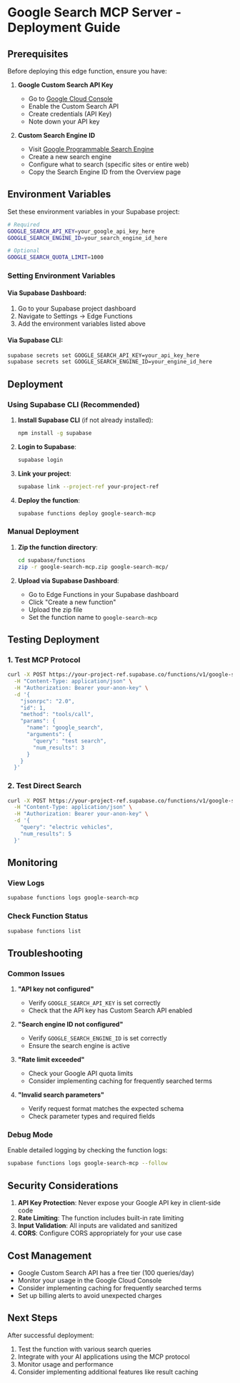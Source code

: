 # Google Search MCP Server - Deployment Guide

## Prerequisites

Before deploying this edge function, ensure you have:

1. **Google Custom Search API Key**
   - Go to [Google Cloud Console](https://console.cloud.google.com/)
   - Enable the Custom Search API
   - Create credentials (API Key)
   - Note down your API key

2. **Custom Search Engine ID**
   - Visit [Google Programmable Search Engine](https://programmablesearchengine.google.com/controlpanel/create)
   - Create a new search engine
   - Configure what to search (specific sites or entire web)
   - Copy the Search Engine ID from the Overview page

## Environment Variables

Set these environment variables in your Supabase project:

```bash
# Required
GOOGLE_SEARCH_API_KEY=your_google_api_key_here
GOOGLE_SEARCH_ENGINE_ID=your_search_engine_id_here

# Optional
GOOGLE_SEARCH_QUOTA_LIMIT=1000
```

### Setting Environment Variables

#### Via Supabase Dashboard:
1. Go to your Supabase project dashboard
2. Navigate to Settings → Edge Functions
3. Add the environment variables listed above

#### Via Supabase CLI:
```bash
supabase secrets set GOOGLE_SEARCH_API_KEY=your_api_key_here
supabase secrets set GOOGLE_SEARCH_ENGINE_ID=your_engine_id_here
```

## Deployment

### Using Supabase CLI (Recommended)

1. **Install Supabase CLI** (if not already installed):
   ```bash
   npm install -g supabase
   ```

2. **Login to Supabase**:
   ```bash
   supabase login
   ```

3. **Link your project**:
   ```bash
   supabase link --project-ref your-project-ref
   ```

4. **Deploy the function**:
   ```bash
   supabase functions deploy google-search-mcp
   ```

### Manual Deployment

1. **Zip the function directory**:
   ```bash
   cd supabase/functions
   zip -r google-search-mcp.zip google-search-mcp/
   ```

2. **Upload via Supabase Dashboard**:
   - Go to Edge Functions in your Supabase dashboard
   - Click "Create a new function"
   - Upload the zip file
   - Set the function name to `google-search-mcp`

## Testing Deployment

### 1. Test MCP Protocol

```bash
curl -X POST https://your-project-ref.supabase.co/functions/v1/google-search-mcp \
  -H "Content-Type: application/json" \
  -H "Authorization: Bearer your-anon-key" \
  -d '{
    "jsonrpc": "2.0",
    "id": 1,
    "method": "tools/call",
    "params": {
      "name": "google_search",
      "arguments": {
        "query": "test search",
        "num_results": 3
      }
    }
  }'
```

### 2. Test Direct Search

```bash
curl -X POST https://your-project-ref.supabase.co/functions/v1/google-search-mcp \
  -H "Content-Type: application/json" \
  -H "Authorization: Bearer your-anon-key" \
  -d '{
    "query": "electric vehicles",
    "num_results": 5
  }'
```

## Monitoring

### View Logs
```bash
supabase functions logs google-search-mcp
```

### Check Function Status
```bash
supabase functions list
```

## Troubleshooting

### Common Issues

1. **"API key not configured"**
   - Verify `GOOGLE_SEARCH_API_KEY` is set correctly
   - Check that the API key has Custom Search API enabled

2. **"Search engine ID not configured"**
   - Verify `GOOGLE_SEARCH_ENGINE_ID` is set correctly
   - Ensure the search engine is active

3. **"Rate limit exceeded"**
   - Check your Google API quota limits
   - Consider implementing caching for frequently searched terms

4. **"Invalid search parameters"**
   - Verify request format matches the expected schema
   - Check parameter types and required fields

### Debug Mode

Enable detailed logging by checking the function logs:
```bash
supabase functions logs google-search-mcp --follow
```

## Security Considerations

1. **API Key Protection**: Never expose your Google API key in client-side code
2. **Rate Limiting**: The function includes built-in rate limiting
3. **Input Validation**: All inputs are validated and sanitized
4. **CORS**: Configure CORS appropriately for your use case

## Cost Management

- Google Custom Search API has a free tier (100 queries/day)
- Monitor your usage in the Google Cloud Console
- Consider implementing caching for frequently searched terms
- Set up billing alerts to avoid unexpected charges

## Next Steps

After successful deployment:

1. Test the function with various search queries
2. Integrate with your AI applications using the MCP protocol
3. Monitor usage and performance
4. Consider implementing additional features like result caching

